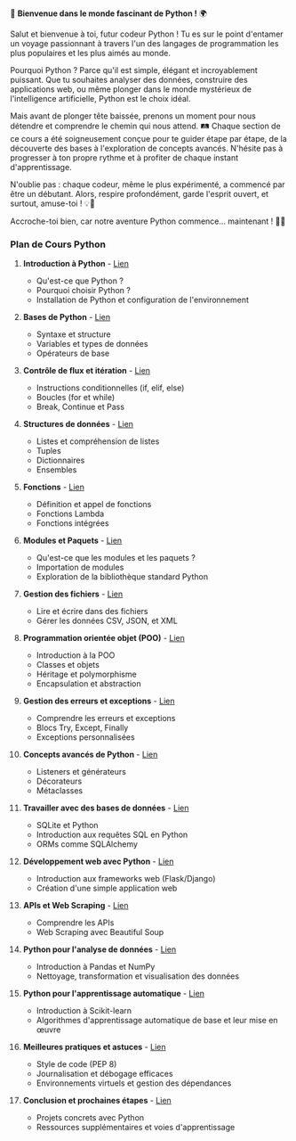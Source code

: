 🐍 **Bienvenue dans le monde fascinant de Python !** 🌍

Salut et bienvenue à toi, futur codeur Python ! Tu es sur le point d'entamer un voyage passionnant à travers l'un des langages de programmation les plus populaires et les plus aimés au monde.

Pourquoi Python ? Parce qu'il est simple, élégant et incroyablement puissant. Que tu souhaites analyser des données, construire des applications web, ou même plonger dans le monde mystérieux de l'intelligence artificielle, Python est le choix idéal.

Mais avant de plonger tête baissée, prenons un moment pour nous détendre et comprendre le chemin qui nous attend. 🛤️ Chaque section de ce cours a été soigneusement conçue pour te guider étape par étape, de la découverte des bases à l'exploration de concepts avancés. N'hésite pas à progresser à ton propre rythme et à profiter de chaque instant d'apprentissage.

N'oublie pas : chaque codeur, même le plus expérimenté, a commencé par être un débutant. Alors, respire profondément, garde l'esprit ouvert, et surtout, amuse-toi ! 💡🚀

Accroche-toi bien, car notre aventure Python commence... maintenant ! 🚀🐍


### **Plan de Cours Python**

1. **Introduction à Python** - [Lien](1-introduction.md)
    - Qu'est-ce que Python ?
    - Pourquoi choisir Python ?
    - Installation de Python et configuration de l'environnement<p>

2. **Bases de Python** - [Lien](2-bases.md)
    - Syntaxe et structure
    - Variables et types de données
    - Opérateurs de base<p>
    

3. **Contrôle de flux et itération** - [Lien](3-controle-flux-iterations.md)
    - Instructions conditionnelles (if, elif, else)
    - Boucles (for et while)
    - Break, Continue et Pass<p>
    

4. **Structures de données** - [Lien](4-structures-de-donnees.md)
    - Listes et compréhension de listes
    - Tuples
    - Dictionnaires
    - Ensembles<p>
    

5. **Fonctions** - [Lien](5-fonctions.md)
    - Définition et appel de fonctions
    - Fonctions Lambda
    - Fonctions intégrées<p>
    

6. **Modules et Paquets** - [Lien](6-modules-et-paquets.md)
    - Qu'est-ce que les modules et les paquets ?
    - Importation de modules
    - Exploration de la bibliothèque standard Python<p>
    

7. **Gestion des fichiers** - [Lien](7-manipulation-de-fichiers.md)
    - Lire et écrire dans des fichiers
    - Gérer les données CSV, JSON, et XML<p>
    

8. **Programmation orientée objet (POO)** - [Lien](8-programmation-orientee-objet.md)
    - Introduction à la POO
    - Classes et objets
    - Héritage et polymorphisme
    - Encapsulation et abstraction<p>
    

9. **Gestion des erreurs et exceptions** - [Lien](9-erreurs-et-exceptions.md)
    - Comprendre les erreurs et exceptions
    - Blocs Try, Except, Finally
    - Exceptions personnalisées<p>
    

10. **Concepts avancés de Python** - [Lien](10-concepts-avances.md)
    - Listeners et générateurs
    - Décorateurs
    - Métaclasses<p>
    
11. **Travailler avec des bases de données** - [Lien](11-bases-de-donnees.md)
    - SQLite et Python
    - Introduction aux requêtes SQL en Python
    - ORMs comme SQLAlchemy<p>
    

12. **Développement web avec Python** - [Lien](12-web-dev.md)
    - Introduction aux frameworks web (Flask/Django)
    - Création d'une simple application web<p>
    

13. **APIs et Web Scraping** - [Lien](13-api-web-scraping.md)
    - Comprendre les APIs
    - Web Scraping avec Beautiful Soup<p>
    

14. **Python pour l'analyse de données** - [Lien](14-analyse-de-donnees.md)
    - Introduction à Pandas et NumPy
    - Nettoyage, transformation et visualisation des données<p>
    

15. **Python pour l'apprentissage automatique** - [Lien](15-machine-learning.md)
    - Introduction à Scikit-learn
    - Algorithmes d'apprentissage automatique de base et leur mise en œuvre<p>
    

16. **Meilleures pratiques et astuces** - [Lien](16-bonnes-pratiques-et-astuces.md)
    - Style de code (PEP 8)
    - Journalisation et débogage efficaces
    - Environnements virtuels et gestion des dépendances<p>
    

17. **Conclusion et prochaines étapes** - [Lien](17-prochaines-etapes.md)
    - Projets concrets avec Python
    - Ressources supplémentaires et voies d'apprentissage<p>


    